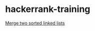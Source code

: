 # hackerrank-training

[Merge two sorted linked lists](https://www.hackerrank.com/challenges/merge-two-sorted-linked-lists/problem)
